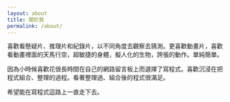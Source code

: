 ```yaml
---
layout: about
title: 關於我
permalink: /about/
---
```


<!-- This is the base Jekyll theme. You can find out more info about customizing your Jekyll theme, as well as basic Jekyll usage documentation at [jekyllrb.com](http://jekyllrb.com/)

You can find the source code for the Jekyll new theme at:
{% include icon-github.html username="jglovier" %} /
[jekyll-new](https://github.com/jglovier/jekyll-new)

You can find the source code for Jekyll at
{% include icon-github.html username="jekyll" %} /
[jekyll](https://github.com/jekyll/jekyll) -->

喜歡看懸疑片、推理片和紀錄片，以不同角度去觀察去猜測。更喜歡動畫片，喜歡看動畫裡面的天馬行空，超敏捷的身體，擬人化的生物，誇張的動作。單純簡單。

因為小時候喜歡花很長時間在自己的網路留言板上而選擇了寫程式。喜歡沉浸在把程式組合、整理的過程。看著整理過、組合後的程式很滿足。

希望能在寫程式這路上一直走下去。